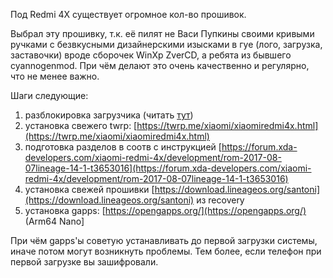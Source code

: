 Под Redmi 4X существует огромное кол-во прошивок. 

Выбрал эту прошивку, т.к. её пилят не Васи Пупкины своими кривыми ручками с безвкусными дизайнерскими изысками в гуе (лого, загрузка, заставочки) вроде сборочек WinXp ZverCD, а ребята из бывшего cyannogenmod. При чём делают это очень качественно и регулярно, что не менее важно.

Шаги следующие:<br>
1) разблокировка загрузчика (читать [тут](https://ru-mi.com/blog/instrukcii/xiaomi-razblokirovka-zagruzchika.html))<br>
2) установка свежего twrp: [https://twrp.me/xiaomi/xiaomiredmi4x.html](https://twrp.me/xiaomi/xiaomiredmi4x.html)<br>
3) подготовка разделов в соотв с инструкцией [https://forum.xda-developers.com/xiaomi-redmi-4x/development/rom-2017-08-07lineage-14-1-t3653016](https://forum.xda-developers.com/xiaomi-redmi-4x/development/rom-2017-08-07lineage-14-1-t3653016)<br>
4) установка свежей прошивки [https://download.lineageos.org/santoni](https://download.lineageos.org/santoni) из recovery<br>
5) установка gapps: [https://opengapps.org/](https://opengapps.org/) (Arm64 Nano]<br>

При чём gapps'ы советую устанавливать до первой загрузки системы, иначе потом могут возникнуть проблемы. Тем более, если телефон при первой загрузке вы зашифровали.
